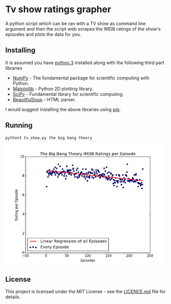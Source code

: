 # Tv show ratings grapher

A python script which can be ran with a TV show as command line argument and then the script web scrapes the IMDB ratings of the show's episodes and plots the data for you.

## Installing

It is assumed you have [python 3](https://www.python.org/) installed along with the following third part libraries

* [NumPy](http://www.numpy.org/) - The fundamental package for scientific computing with Python.
* [Matplotlib](https://matplotlib.org/) - Python 2D plotting library.
* [SciPy](https://www.scipy.org/) - Fundamental library for scientific computing. 
* [BeautifulSoup](https://www.crummy.com/software/BeautifulSoup/bs4/doc/) - HTML parser.

I would suggest installing the above libraries using [pip](https://pypi.python.org/pypi/pip).

## Running

```bash
python3 tv_show.py the big bang theory
```

![](imgs/tbbt.jpg)

## License

This project is licensed under the MIT License - see the [LICENCE.md](LICENCE.md) file for details.